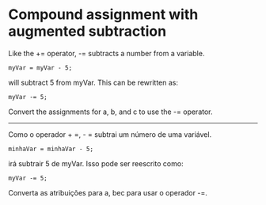 # Compound assignment with augmented subtraction

Like the += operator, -= subtracts a number from a variable.

`myVar = myVar - 5;`

will subtract 5 from myVar. This can be rewritten as:

`myVar -= 5;`

Convert the assignments for a, b, and c to use the -= operator.

---

Como o operador + =, - = subtrai um número de uma variável.

`minhaVar = minhaVar - 5;`

irá subtrair 5 de myVar. Isso pode ser reescrito como:

`myVar -= 5;`

Converta as atribuições para a, bec para usar o operador -=.